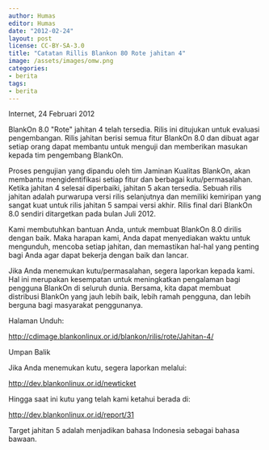 ```yaml
---
author: Humas
editor: Humas
date: "2012-02-24"
layout: post
license: CC-BY-SA-3.0
title: "Catatan Rillis Blankon 80 Rote jahitan 4"
image: /assets/images/omw.png
categories:
- berita
tags:
- berita
---
```


Internet, 24 Februari 2012



BlankOn 8.0 "Rote" jahitan 4 telah tersedia. Rilis ini ditujukan untuk
evaluasi pengembangan. Rilis jahitan berisi semua fitur BlankOn 8.0 dan dibuat
agar setiap orang dapat membantu untuk menguji dan memberikan masukan kepada
tim pengembang BlankOn.

Proses pengujian yang dipandu oleh tim Jaminan Kualitas BlankOn, akan membantu
mengidentifikasi setiap fitur dan berbagai kutu/permasalahan. Ketika jahitan 4
selesai diperbaiki, jahitan 5 akan tersedia. Sebuah rilis jahitan adalah
purwarupa versi rilis selanjutnya dan memiliki kemiripan yang sangat kuat
untuk rilis jahitan 5 sampai versi akhir. Rilis final dari BlankOn 8.0 sendiri
ditargetkan pada bulan Juli 2012.

Kami membutuhkan bantuan Anda, untuk membuat BlankOn 8.0 dirilis dengan baik.
Maka harapan kami, Anda dapat menyediakan waktu untuk mengunduh, mencoba
setiap jahitan, dan memastikan hal-hal yang penting bagi Anda agar dapat
bekerja dengan baik dan lancar.

Jika Anda menemukan kutu/permasalahan, segera laporkan kepada kami. Hal ini
merupakan kesempatan untuk meningkatkan pengalaman bagi pengguna BlankOn di
seluruh dunia. Bersama, kita dapat membuat distribusi BlankOn yang jauh lebih
baik, lebih ramah pengguna, dan lebih berguna bagi masyarakat penggunanya.



Halaman Unduh:

<http://cdimage.blankonlinux.or.id/blankon/rilis/rote/Jahitan-4/>

Umpan Balik

Jika Anda menemukan kutu, segera laporkan melalui:

<http://dev.blankonlinux.or.id/newticket>

Hingga saat ini kutu yang telah kami ketahui berada di:

<http://dev.blankonlinux.or.id/report/31>

Target jahitan 5 adalah menjadikan bahasa Indonesia sebagai bahasa bawaan.


    